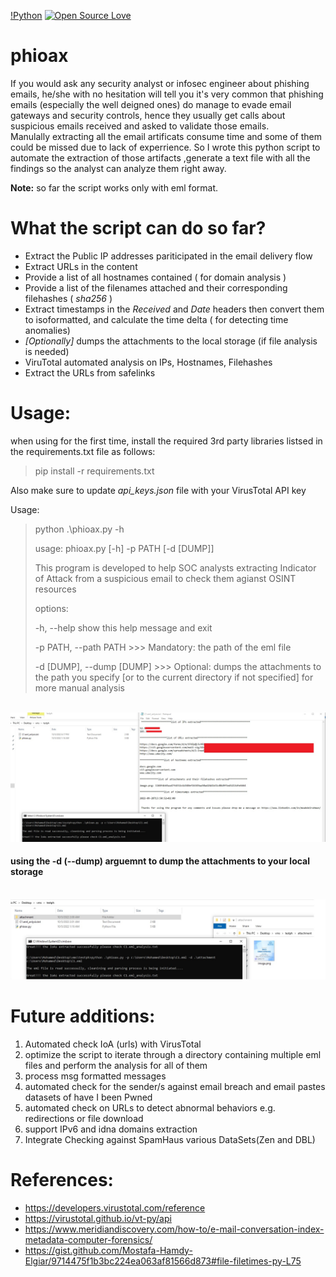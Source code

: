 [!Python](https://img.shields.io/badge/Python-FFD43B?style=for-the-badge&logo=python&logoColor=blue)
[![Open Source Love](https://badges.frapsoft.com/os/v3/open-source.svg?v=103)](https://github.com/ellerbrock/open-source-badges/)
# phioax
If you would ask any security analyst or infosec engineer about phishing emails, he/she with no hesitation will tell you it's very common that phishing emails (especially the well deigned ones) do manage to evade email gateways and security controls, hence they usually get calls about suspicious emails received and asked to validate those emails.\
Manulally extracting all the email artificats consume time and some of them could be missed due to lack of experrience. So I wrote this python script to automate the extraction of those artifacts ,generate a text file with all the findings so the analyst can analyze them right away.
 

**Note:** so far the script works only with eml format.

# What the script can do so far?
* Extract the Public IP addresses pariticipated in the email delivery flow
* Extract URLs in the content
* Provide a list of all hostnames contained ( for domain analysis )
* Provide a list of the filenames attached and their corresponding filehashes ( *sha256* )
* Extract timestamps in the *Received* and *Date* headers then convert them to isoformatted, and calculate the time delta ( for detecting time anomalies)
* *[Optionally]* dumps the attachments to the local storage (if file analysis is needed)
* ViruTotal automated analysis on IPs, Hostnames, Filehashes 
* Extract the URLs from safelinks 
  
# Usage:
when using for the first time, install the required 3rd party libraries listsed in the requirements.txt file as follows:
>pip install -r requirements.txt 

Also make sure to update *api_keys.json* file with your VirusTotal API key

Usage:
>python .\phioax.py -h
>
>usage: phioax.py [-h] -p PATH [-d [DUMP]]
>
>This program is developed to help SOC analysts extracting Indicator of Attack from
>a suspicious email to check them agianst  OSINT resources
>
>options:
>
>  -h, --help            show this help message and exit
>
>  -p PATH, --path PATH >>> Mandatory: the path of the eml file
>
>  -d [DUMP], --dump [DUMP]
>                       >>> Optional: dumps the attachments to the path you specify
> [or to the current directory if not specified] for more manual analysis
  
\
![](test1.jpg) 

#### using the -d (--dump) arguemnt to dump the attachments to your local storage  
\
![](test2.jpg)  

# Future additions:
1) Automated check IoA (urls) with VirusTotal
2) optimize the script to  iterate through a directory containing multiple eml files and perform the analysis for all of them
3) process msg formatted messages
4) automated check for the sender/s against email breach and email pastes datasets of have I been Pwned
5) automated check on URLs to detect abnormal behaviors e.g. redirections or file download 
6) support IPv6 and idna domains extraction
7) Integrate Checking against SpamHaus various DataSets(Zen and  DBL)
  
    
 
# References: 
* https://developers.virustotal.com/reference
* https://virustotal.github.io/vt-py/api
* https://www.meridiandiscovery.com/how-to/e-mail-conversation-index-metadata-computer-forensics/
* https://gist.github.com/Mostafa-Hamdy-Elgiar/9714475f1b3bc224ea063af81566d873#file-filetimes-py-L75






